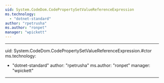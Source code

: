```yaml
---
uid: System.CodeDom.CodePropertySetValueReferenceExpression
ms.technology: 
  - "dotnet-standard"
author: "rpetrusha"
ms.author: "ronpet"
manager: "wpickett"
---
```


---
uid: System.CodeDom.CodePropertySetValueReferenceExpression.#ctor
ms.technology: 
  - "dotnet-standard"
author: "rpetrusha"
ms.author: "ronpet"
manager: "wpickett"
---
